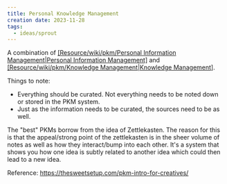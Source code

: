 ```yaml
---
title: Personal Knowledge Management
creation date: 2023-11-28
tags:
  - ideas/sprout
---
```



A combination of [[Resource/wiki/pkm/Personal Information Management|Personal Information Management]](PIM) and [[Resource/wiki/pkm/Knowledge Management|Knowledge Management]](KM).

Things to note: 

- Everything should be curated. Not everything needs to be noted down or stored in the PKM system.
- Just as the information needs to be curated, the sources need to be as well. 

The "best" PKMs borrow from the idea of Zettlekasten. 
The reason for this is that the appeal/strong point of the zettlekasten is in the sheer volume of notes as well as how they interact/bump into each other. It's a system that shows you how one idea is subtly related to another idea which could then lead to a new idea.

Reference: https://thesweetsetup.com/pkm-intro-for-creatives/